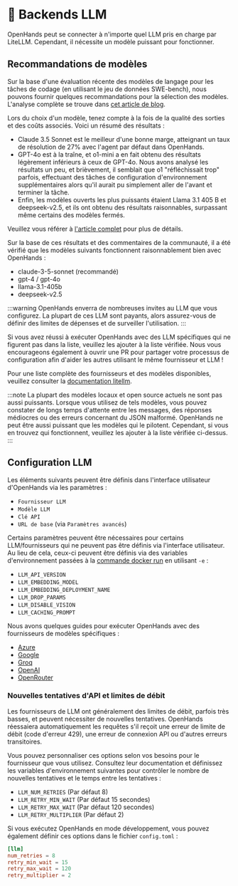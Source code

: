 

# 🤖 Backends LLM

OpenHands peut se connecter à n'importe quel LLM pris en charge par LiteLLM. Cependant, il nécessite un modèle puissant pour fonctionner.

## Recommandations de modèles

Sur la base d'une évaluation récente des modèles de langage pour les tâches de codage (en utilisant le jeu de données SWE-bench), nous pouvons fournir quelques recommandations pour la sélection des modèles. L'analyse complète se trouve dans [cet article de blog](https://www.all-hands.dev/blog/evaluation-of-llms-as-coding-agents-on-swe-bench-at-30x-speed).

Lors du choix d'un modèle, tenez compte à la fois de la qualité des sorties et des coûts associés. Voici un résumé des résultats :

- Claude 3.5 Sonnet est le meilleur d'une bonne marge, atteignant un taux de résolution de 27% avec l'agent par défaut dans OpenHands.
- GPT-4o est à la traîne, et o1-mini a en fait obtenu des résultats légèrement inférieurs à ceux de GPT-4o. Nous avons analysé les résultats un peu, et brièvement, il semblait que o1 "réfléchissait trop" parfois, effectuant des tâches de configuration d'environnement supplémentaires alors qu'il aurait pu simplement aller de l'avant et terminer la tâche.
- Enfin, les modèles ouverts les plus puissants étaient Llama 3.1 405 B et deepseek-v2.5, et ils ont obtenu des résultats raisonnables, surpassant même certains des modèles fermés.

Veuillez vous référer à [l'article complet](https://www.all-hands.dev/blog/evaluation-of-llms-as-coding-agents-on-swe-bench-at-30x-speed) pour plus de détails.

Sur la base de ces résultats et des commentaires de la communauté, il a été vérifié que les modèles suivants fonctionnent raisonnablement bien avec OpenHands :

- claude-3-5-sonnet (recommandé)
- gpt-4 / gpt-4o
- llama-3.1-405b
- deepseek-v2.5

:::warning
OpenHands enverra de nombreuses invites au LLM que vous configurez. La plupart de ces LLM sont payants, alors assurez-vous de définir des limites de dépenses et de surveiller l'utilisation.
:::

Si vous avez réussi à exécuter OpenHands avec des LLM spécifiques qui ne figurent pas dans la liste, veuillez les ajouter à la liste vérifiée. Nous vous encourageons également à ouvrir une PR pour partager votre processus de configuration afin d'aider les autres utilisant le même fournisseur et LLM !

Pour une liste complète des fournisseurs et des modèles disponibles, veuillez consulter la [documentation litellm](https://docs.litellm.ai/docs/providers).

:::note
La plupart des modèles locaux et open source actuels ne sont pas aussi puissants. Lorsque vous utilisez de tels modèles, vous pouvez constater de longs temps d'attente entre les messages, des réponses médiocres ou des erreurs concernant du JSON malformé. OpenHands ne peut être aussi puissant que les modèles qui le pilotent. Cependant, si vous en trouvez qui fonctionnent, veuillez les ajouter à la liste vérifiée ci-dessus.
:::

## Configuration LLM

Les éléments suivants peuvent être définis dans l'interface utilisateur d'OpenHands via les paramètres :

- `Fournisseur LLM`
- `Modèle LLM`
- `Clé API`
- `URL de base` (via `Paramètres avancés`)

Certains paramètres peuvent être nécessaires pour certains LLM/fournisseurs qui ne peuvent pas être définis via l'interface utilisateur. Au lieu de cela, ceux-ci peuvent être définis via des variables d'environnement passées à la [commande docker run](/modules/usage/installation#start-the-app) en utilisant `-e` :

- `LLM_API_VERSION`
- `LLM_EMBEDDING_MODEL`
- `LLM_EMBEDDING_DEPLOYMENT_NAME`
- `LLM_DROP_PARAMS`
- `LLM_DISABLE_VISION`
- `LLM_CACHING_PROMPT`

Nous avons quelques guides pour exécuter OpenHands avec des fournisseurs de modèles spécifiques :

- [Azure](llms/azure-llms)
- [Google](llms/google-llms)
- [Groq](llms/groq)
- [OpenAI](llms/openai-llms)
- [OpenRouter](llms/openrouter)

### Nouvelles tentatives d'API et limites de débit

Les fournisseurs de LLM ont généralement des limites de débit, parfois très basses, et peuvent nécessiter de nouvelles tentatives. OpenHands réessaiera automatiquement les requêtes s'il reçoit une erreur de limite de débit (code d'erreur 429), une erreur de connexion API ou d'autres erreurs transitoires.

Vous pouvez personnaliser ces options selon vos besoins pour le fournisseur que vous utilisez. Consultez leur documentation et définissez les variables d'environnement suivantes pour contrôler le nombre de nouvelles tentatives et le temps entre les tentatives :

- `LLM_NUM_RETRIES` (Par défaut 8)
- `LLM_RETRY_MIN_WAIT` (Par défaut 15 secondes)
- `LLM_RETRY_MAX_WAIT` (Par défaut 120 secondes)
- `LLM_RETRY_MULTIPLIER` (Par défaut 2)

Si vous exécutez OpenHands en mode développement, vous pouvez également définir ces options dans le fichier `config.toml` :

```toml
[llm]
num_retries = 8
retry_min_wait = 15
retry_max_wait = 120
retry_multiplier = 2
```
